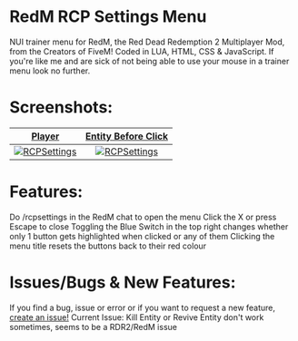 # RedM RCP Settings Menu
NUI trainer menu for RedM, the Red Dead Redemption 2 Multiplayer Mod, from the Creators of FiveM! Coded in LUA, HTML, CSS &amp; JavaScript.
If you're like me and are sick of not being able to use your mouse in a trainer menu look no further.
# Screenshots:
|<a href="https://www.rcpisawesome.co.uk/dev/RedmRCPsettings/1.png" target="_blank">**Player**</a>|<a href="https://www.rcpisawesome.co.uk/dev/RedmRCPsettings/2.png" target="_blank">**Entity Before Click**</a>|
|:---:|:---:|
|[![RCPSettings](https://www.rcpisawesome.co.uk/dev/RedmRCPsettings/1.png)](https://www.rcpisawesome.co.uk/dev/RedmRCPsettings/1.png)|[![RCPSettings](https://www.rcpisawesome.co.uk/dev/RedmRCPsettings/2.png)](https://www.rcpisawesome.co.uk/dev/RedmRCPsettings/2.png)||[![RCPSettings](https://www.rcpisawesome.co.uk/dev/RedmRCPsettings/3.png)](https://www.rcpisawesome.co.uk/dev/RedmRCPsettings/3.png)|
# Features:
Do /rcpsettings in the RedM chat to open the menu
Click the X or press Escape to close
Toggling the Blue Switch in the top right changes whether only 1 button gets highlighted when clicked or any of them
Clicking the menu title resets the buttons back to their red colour

# Issues/Bugs &amp; New Features:
If you find a bug, issue or error or if you want to request a new feature, [create an issue!](https://github.com/RCPisAwesome/RedmRCPsettings/issues)
Current Issue: Kill Entity or Revive Entity don't work sometimes, seems to be a RDR2/RedM issue
